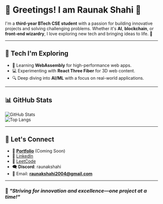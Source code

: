 # 🌟 Greetings! I am Raunak Shahi 👋

I'm a **third-year BTech CSE student** with a passion for building innovative projects and solving challenging problems. Whether it's **AI**, **blockchain**, or **front-end wizardry**, I love exploring new tech and bringing ideas to life. 🚀

---

## 🎯 **Tech I'm Exploring**

- 🌱 Learning **WebAssembly** for high-performance web apps.
- 💻 Experimenting with **React Three Fiber** for 3D web content.
- 🔍 Deep diving into **AI/ML** with a focus on real-world applications.

---

## 📊 **GitHub Stats**

![GitHub Stats](https://github-readme-stats.vercel.app/api?username=RaunakShahi&show_icons=true&theme=radical)  
![Top Langs](https://github-readme-stats.vercel.app/api/top-langs/?username=RaunakShahi&layout=compact&theme=radical)

---

## 🌟 **Let's Connect**

- 📝 **[Portfolio](#)** (Coming Soon)
- 💼 [LinkedIn](https://linkedin.com/in/RaunakShahi)
- 🧩 [LeetCode](https://leetcode.com/u/RaunakShahi/)
- 🗨️ **Discord**: raunakshahi
- 📧 Email: **raunakshahi2004@gmail.com**

---

### 🌟 *"Striving for innovation and excellence—one project at a time!"*
